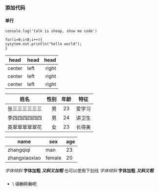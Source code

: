 ### 添加代码
#### 单行

` console.log('talk is sheap, show me code') `
```
for(i=0;i<8;i++){
sysytem.out.println("hello world");
}
```
|head|head|head|
|:----:|:----|----:|
|center|left|right|
|center|left|right|
|center|left|right|


|姓名|性别|年龄|特征|
|---|---:|:---:|:---:|
|张三三三三三三|男|23|爱学习|
|李四四四四四四|男|24|讲卫生|
|英翠翠翠翠翠花|女|23|长得美|

|name|sex|age|
|-|-|-|
|zhangqiqi|man|23|
zhangxiaoxiao|female|20|

*字体倾斜*
**字体加粗**
***又斜又加粗***
也可以使用下划线
_字体倾斜_
__字体加粗__
___又斜又粗___

### 
* \\
~~请删除我吧~~
